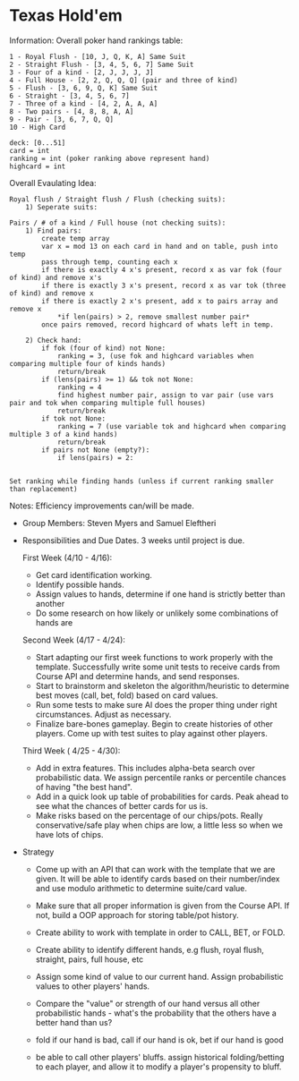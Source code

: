 # Texas Hold'em
Information:
	Overall poker hand rankings table:

	1 - Royal Flush - [10, J, Q, K, A] Same Suit
	2 - Straight Flush - [3, 4, 5, 6, 7] Same Suit
	3 - Four of a kind - [2, J, J, J, J]
	4 - Full House - [2, 2, Q, Q, Q] (pair and three of kind)
	5 - Flush - [3, 6, 9, Q, K] Same Suit
	6 - Straight - [3, 4, 5, 6, 7]
	7 - Three of a kind - [4, 2, A, A, A]
	8 - Two pairs - [4, 8, 8, A, A]
	9 - Pair - [3, 6, 7, Q, Q]
	10 - High Card

	deck: [0...51]
	card = int
	ranking = int (poker ranking above represent hand)
	highcard = int


Overall Evaulating Idea:

	Royal flush / Straight flush / Flush (checking suits):
		1) Seperate suits:

	Pairs / # of a kind / Full house (not checking suits):
		1) Find pairs:
			create temp array
			var x = mod 13 on each card in hand and on table, push into temp
			pass through temp, counting each x
			if there is exactly 4 x's present, record x as var fok (four of kind) and remove x's
			if there is exactly 3 x's present, record x as var tok (three of kind) and remove x
			if there is exactly 2 x's present, add x to pairs array and remove x
				*if len(pairs) > 2, remove smallest number pair*
			once pairs removed, record highcard of whats left in temp.

		2) Check hand:
			if fok (four of kind) not None:
				ranking = 3, (use fok and highcard variables when comparing multiple four of kinds hands)
				return/break
			if (lens(pairs) >= 1) && tok not None:
				ranking = 4
				find highest number pair, assign to var pair (use vars pair and tok when comparing multiple full houses)
				return/break
			if tok not None:
				ranking = 7 (use variable tok and highcard when comparing multiple 3 of a kind hands)
				return/break
			if pairs not None (empty?):
				if lens(pairs) = 2:


	Set ranking while finding hands (unless if current ranking smaller than replacement)


Notes:
	Efficiency improvements can/will be made.

- Group Members: Steven Myers and Samuel Eleftheri

- Responsibilities and Due Dates. 3 weeks until project is due.

    First Week (4/10 - 4/16):
    - Get card identification working.
    - Identify possible hands.
    - Assign values to hands, determine if one hand is strictly better than another
    - Do some research on how likely or unlikely some combinations of hands are

    Second Week (4/17 - 4/24):
    - Start adapting our first week functions to work properly with the template. Successfully write some unit tests to receive cards from Course API and determine hands, and send responses.
    - Start to brainstorm and skeleton the algorithm/heuristic to determine best moves (call, bet, fold) based on card values.
    - Run some tests to make sure AI does the proper thing under right circumstances. Adjust as necessary.
    - Finalize bare-bones gameplay. Begin to create histories of other players. Come up with test suites to play against other players.

    Third Week ( 4/25 - 4/30):
    - Add in extra features. This includes alpha-beta search over probabilistic data. We assign percentile ranks or percentile chances of having "the best hand".
    - Add in a quick look up table of probabilities for cards. Peak ahead to see what the chances of better cards for us is.
    - Make risks based on the percentage of our chips/pots. Really conservative/safe play when chips are low, a little less so when we have lots of chips.

- Strategy

    - Come up with an API that can work with the template that we are given. It will be able to identify cards based on their number/index and use modulo arithmetic to determine suite/card value.

    - Make sure that all proper information is given from the Course API. If not, build a OOP approach for storing table/pot history.

    - Create ability to work with template in order to CALL, BET, or FOLD.

    - Create ability to identify different hands, e.g flush, royal flush, straight, pairs, full house, etc

    - Assign some kind of value to our current hand. Assign probabilistic values to other players' hands.

    - Compare the "value" or strength of our hand versus all other probabilistic hands - what's the probability that the others have a better hand than us?

    - fold if our hand is bad, call if our hand is ok,  bet if our hand is good

    - be able to call other players' bluffs. assign historical folding/betting to each player, and allow it to modify a player's propensity to bluff.
